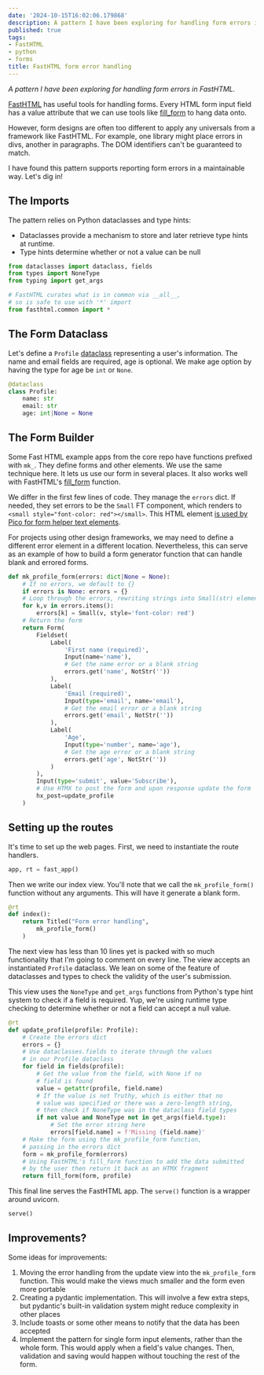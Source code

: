 ```yaml
---
date: '2024-10-15T16:02:06.179868'
description: A pattern I have been exploring for handling form errors in FastHTML.
published: true
tags:
- FastHTML
- python
- forms
title: FastHTML form error handling
---
```


_A pattern I have been exploring for handling form errors in FastHTML._

[FastHTML](https://fastht.ml/) has useful tools for handling forms. Every HTML form input field has a value attribute that we can use tools like [fill_form](https://docs.fastht.ml/api/components.html#fill_form) to hang data onto.

However, form designs are often too different to apply any universals from a framework like FastHTML. For example, one library might place errors in divs, another in paragraphs. The DOM identifiers can't be guaranteed to match.

I have found this pattern supports reporting form errors in a maintainable way. Let's dig in!

## The Imports

The pattern relies on Python dataclasses and type hints:

- Dataclasses provide a mechanism to store and later retrieve type hints at runtime. 
- Type hints determine whether or not a value can be null

```python
from dataclasses import dataclass, fields
from types import NoneType
from typing import get_args

# FastHTML curates what is in common via __all__, 
# so is safe to use with '*' import
from fasthtml.common import *
```

## The Form Dataclass

Let's define a `Profile` [dataclass](https://docs.python.org/3/library/dataclasses.html) representing a user's information. The name and email fields are required, age is optional. We make age option by having the type for age be `int` or `None`. 

```python
@dataclass
class Profile:
    name: str
    email: str
    age: int|None = None
```

## The Form Builder

Some Fast HTML example apps from the core repo have functions prefixed with `mk_`. They define forms and other elements. We use the same technique here. It lets us use our form in several places. It also works well with FastHTML's [fill_form](https://docs.fastht.ml/api/components.html#fill_form) function.

We differ in the first few lines of code. They manage the `errors` dict. If needed, they set errors to be the `Small` FT component, which renders to `<small style="font-color: red"></small>`. This HTML element [is used by Pico for form helper text elements](https://picocss.com/docs/forms#helper-text).

For projects using other design frameworks, we may need to define a different error element in a different location. Nevertheless, this can serve as an example of how to build a form generator function that can handle blank and errored forms. 

```python
def mk_profile_form(errors: dict|None = None):
    # If no errors, we default to {}
    if errors is None: errors = {}
    # Loop through the errors, rewriting strings into Small(str) elements
    for k,v in errors.items():
        errors[k] = Small(v, style='font-color: red')
    # Return the form
    return Form(
        Fieldset(
            Label(
                'First name (required)',
                Input(name='name'),
                # Get the name error or a blank string
                errors.get('name', NotStr(''))
            ),
            Label(
                'Email (required)',
                Input(type='email', name='email'),
                # Get the email error or a blank string
                errors.get('email', NotStr(''))
            ),
            Label(
                'Age',
                Input(type='number', name='age'),
                # Get the age error or a blank string
                errors.get('age', NotStr(''))
            )
        ),
        Input(type='submit', value='Subscribe'),
        # Use HTMX to post the form and upon response update the form
        hx_post=update_profile
    )    
```

## Setting up the routes

It's time to set up the web pages. First, we need to instantiate the route handlers. 

```python
app, rt = fast_app()
```

Then we write our index view. You'll note that we call the `mk_profile_form()` function without any arguments. This will have it generate a blank form.

```python
@rt
def index():
    return Titled("Form error handling",
        mk_profile_form()
    )
```

The next view has less than 10 lines yet is packed with so much functionality that I'm going to comment on every line. The view accepts an instantiated `Profile` dataclass. We lean on some of the feature of dataclasses and types to check the validity of the user's submission.

This view uses the `NoneType` and `get_args` functions from Python's type hint system to check if a field is required. Yup, we're using runtime type checking to determine whether or not a field can accept a null value.

```python
@rt
def update_profile(profile: Profile): 
    # Create the errors dict
    errors = {}
    # Use dataclasses.fields to iterate through the values
    # in our Profile dataclass
    for field in fields(profile):
        # Get the value from the field, with None if no
        # field is found
        value = getattr(profile, field.name)
        # If the value is not Truthy, which is either that no
        # value was specified or there was a zero-length string,
        # then check if NoneType was in the dataclass field types
        if not value and NoneType not in get_args(field.type):
            # Set the error string here
            errors[field.name] = f'Missing {field.name}'
    # Make the form using the mk_profile_form function,
    # passing in the errors dict 
    form = mk_profile_form(errors)
    # Using FastHTML's fill_form function to add the data submitted
    # by the user then return it back as an HTMX fragment
    return fill_form(form, profile)
```

This final line serves the FastHTML app. The `serve()` function is a wrapper around uvicorn.

```python
serve()
```

## Improvements?

Some ideas for improvements: 

1. Moving the error handling from the update view into the `mk_profile_form` function. This would make the views much smaller and the form even more portable
2. Creating a pydantic implementation. This will involve a few extra steps, but pydantic's built-in validation system might reduce complexity in other places
3. Include toasts or some other means to notify that the data has been accepted
4. Implement the pattern for single form input elements, rather than the whole form. This would apply when a field's value changes. Then, validation and saving would happen without touching the rest of the form.


